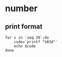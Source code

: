 # number

##  print format
```shell
for i in `seq 20`;do
    code=`printf "%03d"`
    echo $code
done
```